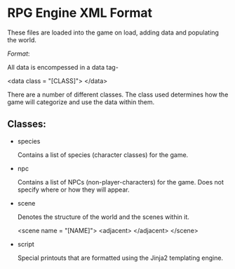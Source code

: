 # RPG Engine XML Format

These files are loaded into the game on load, adding data and populating the world.

*Format*:

All data is encompessed in a data tag-

\<data class = "[CLASS]"\>
\</data\>

There are a number of different classes. The class used determines how the game will categorize and use the data within them.

## Classes:
+ species

	Contains a list of species (character classes) for the game.

+ npc

	Contains a list of NPCs (non-player-characters) for the game. Does not specify where or how they will appear.

+ scene

	Denotes the structure of the world and the scenes within it.
	
	\<scene name = "[NAME]"\>
		\<adjacent\>
		\</adjacent\>
	\</scene\>

+ script

	Special printouts that are formatted using the Jinja2 templating engine.

